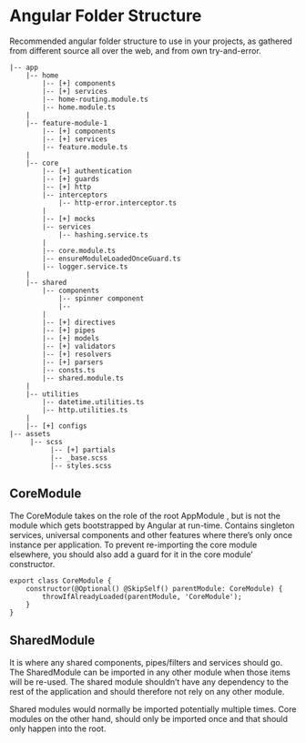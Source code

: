 # Angular Folder Structure

Recommended angular folder structure to use in your projects, as gathered from different source all over the web, and from own try-and-error.

```
|-- app
    |-- home
        |-- [+] components
        |-- [+] services
        |-- home-routing.module.ts
        |-- home.module.ts
    |
    |-- feature-module-1
        |-- [+] components
        |-- [+] services
        |-- feature.module.ts
    |
    |-- core
        |-- [+] authentication
        |-- [+] guards
        |-- [+] http
        |-- interceptors
            |-- http-error.interceptor.ts
        |
        |-- [+] mocks
        |-- services
            |-- hashing.service.ts
        |
        |-- core.module.ts
        |-- ensureModuleLoadedOnceGuard.ts
        |-- logger.service.ts
    |
    |-- shared
        |-- components
            |-- spinner component
            |-- 
        |    
        |-- [+] directives
        |-- [+] pipes
        |-- [+] models
        |-- [+] validators
        |-- [+] resolvers
        |-- [+] parsers
        |-- consts.ts
        |-- shared.module.ts
    |
    |-- utilities
        |-- datetime.utilities.ts
        |-- http.utilities.ts
    |
    |-- [+] configs
|-- assets
     |-- scss
          |-- [+] partials
          |-- _base.scss
          |-- styles.scss

```
## CoreModule

The CoreModule takes on the role of the root AppModule , but is not the module which gets bootstrapped by Angular at run-time.
Contains singleton services, universal components and other features where there’s only once instance per application. 
To prevent re-importing the core module elsewhere, you should also add a guard for it in the core module’ constructor.


    export class CoreModule {
        constructor(@Optional() @SkipSelf() parentModule: CoreModule) {
            throwIfAlreadyLoaded(parentModule, 'CoreModule');
        }
    }

## SharedModule

It is where any shared components, pipes/filters and services should go. The SharedModule can be imported in any other module when those items will be re-used. The shared module shouldn’t have any dependency to the rest of the application and should therefore not rely on any other module.

Shared modules would normally be imported potentially multiple times. Core modules on the other hand, should only be imported once and that should only happen into the root.
